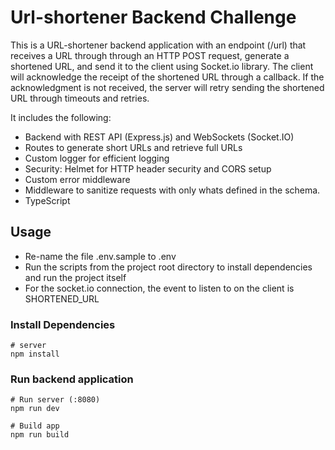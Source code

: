 # Url-shortener Backend Challenge

This is a URL-shortener backend application with an endpoint (/url) that receives a URL through through an HTTP POST request, generate a shortened URL, and send it to the client using Socket.io library. The client will acknowledge the receipt of the shortened URL through a callback. If the acknowledgment is not received, the server will retry sending the shortened URL through timeouts and retries.

It includes the following:

- Backend with REST API (Express.js) and WebSockets (Socket.IO) 
- Routes to generate short URLs and retrieve full URLs
- Custom logger for efficient logging
- Security: Helmet for HTTP header security and CORS setup
- Custom error middleware
- Middleware to sanitize requests with only whats defined in the schema.
- TypeScript

## Usage
- Re-name the file .env.sample to .env
- Run the scripts from the project root directory to install dependencies and run the project itself
- For the socket.io connection, the event to listen to on the client is SHORTENED_URL 

### Install Dependencies

```
# server
npm install
```

### Run backend application

```
# Run server (:8080)
npm run dev

# Build app
npm run build
```

